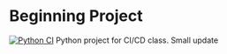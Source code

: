 # Beginning Project

[![Python CI](https://github.com/Yerkingali/Beginning/actions/workflows/ci.yml/badge.svg)](https://github.com/Yerkingali/Beginning/actions/workflows/ci.yml)
Python project for CI/CD class. Small update
